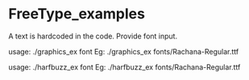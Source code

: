 # FreeType_examples

A text is hardcoded in the code. Provide font input.

usage: ./graphics_ex font
Eg: ./graphics_ex fonts/Rachana-Regular.ttf

usage: ./harfbuzz_ex font
Eg: ./harfbuzz_ex fonts/Rachana-Regular.ttf

